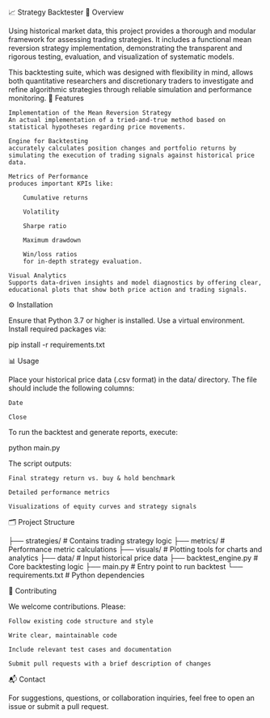 📈 Strategy Backtester
🧠 Overview

Using historical market data, this project provides a thorough and modular framework for assessing trading strategies. It includes a functional mean reversion strategy implementation, demonstrating the transparent and rigorous testing, evaluation, and visualization of systematic models.

This backtesting suite, which was designed with flexibility in mind, allows both quantitative researchers and discretionary traders to investigate and refine algorithmic strategies through reliable simulation and performance monitoring.
🚀 Features

    Implementation of the Mean Reversion Strategy
    An actual implementation of a tried-and-true method based on statistical hypotheses regarding price movements.

    Engine for Backtesting
    accurately calculates position changes and portfolio returns by simulating the execution of trading signals against historical price data.

    Metrics of Performance
    produces important KPIs like:

        Cumulative returns

        Volatility

        Sharpe ratio

        Maximum drawdown

        Win/loss ratios
        for in-depth strategy evaluation.

    Visual Analytics
    Supports data-driven insights and model diagnostics by offering clear, educational plots that show both price action and trading signals.

⚙️ Installation

Ensure that Python 3.7 or higher is installed. Use a virtual environment.
Install required packages via:

pip install -r requirements.txt

📊 Usage

Place your historical price data (.csv format) in the data/ directory. The file should include the following columns:

    Date

    Close

To run the backtest and generate reports, execute:

python main.py

The script outputs:

    Final strategy return vs. buy & hold benchmark

    Detailed performance metrics

    Visualizations of equity curves and strategy signals

🗂️ Project Structure

├── strategies/          # Contains trading strategy logic
├── metrics/             # Performance metric calculations
├── visuals/             # Plotting tools for charts and analytics
├── data/                # Input historical price data
├── backtest_engine.py   # Core backtesting logic
├── main.py              # Entry point to run backtest
└── requirements.txt     # Python dependencies

🤝 Contributing

We welcome contributions. Please:

    Follow existing code structure and style

    Write clear, maintainable code

    Include relevant test cases and documentation

    Submit pull requests with a brief description of changes

📬 Contact

For suggestions, questions, or collaboration inquiries, feel free to open an issue or submit a pull request.